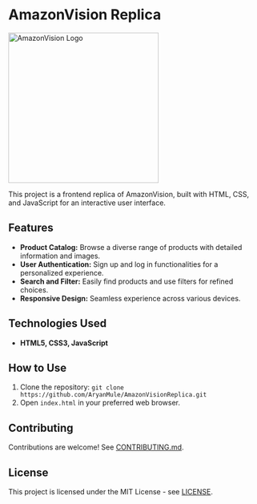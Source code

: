 # AmazonVision Replica

<img src="https://www.edigitalagency.com.au/wp-content/uploads/Apple-Vision-Pro-logo-black-png.png" alt="AmazonVision Logo" width="300"/>

This project is a frontend replica of AmazonVision, built with HTML, CSS, and JavaScript for an interactive user interface.

## Features

- **Product Catalog:** Browse a diverse range of products with detailed information and images.
- **User Authentication:** Sign up and log in functionalities for a personalized experience.
- **Search and Filter:** Easily find products and use filters for refined choices.
- **Responsive Design:** Seamless experience across various devices.

## Technologies Used

- **HTML5, CSS3, JavaScript**

## How to Use

1. Clone the repository: `git clone https://github.com/AryanMule/AmazonVisionReplica.git`
2. Open `index.html` in your preferred web browser.

## Contributing

Contributions are welcome! See [CONTRIBUTING.md](CONTRIBUTING.md).

## License

This project is licensed under the MIT License - see [LICENSE](LICENSE).
